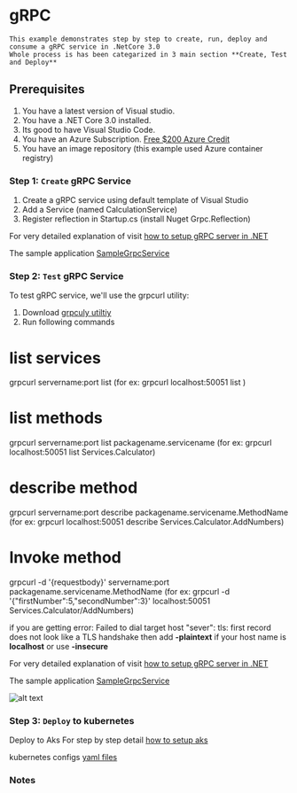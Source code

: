 # gRPC

    This example demonstrates step by step to create, run, deploy and  consume a gRPC service in .NetCore 3.0
    Whole process is has been categarized in 3 main section **Create, Test and Deploy**

## Prerequisites

1. You have a latest version of Visual studio.
2. You have a .NET Core 3.0 installed.
3. Its good to have Visual Studio Code.
4. You have an Azure Subscription. [Free $200 Azure Credit](https://azure.microsoft.com/free)
5. You have an image repository (this example used Azure container registry)


### Step 1: `Create` gRPC Service 

1. Create a gRPC service using default template of Visual Studio
2. Add a Service (named CalculationService)
3. Register reflection in Startup.cs (install Nuget Grpc.Reflection) 

For very detailed explanation of visit
[how to setup gRPC server in .NET](https://github.com/rupeshtech/k8s-grpc-dotntecore/blob/master/SampleGrpcService/README.md)

The sample application
[SampleGrpcService](https://github.com/rupeshtech/k8s-grpc-dotntecore/tree/master/SampleGrpcService)

### Step 2: `Test` gRPC Service

To test gRPC service, we'll use the grpcurl utility:
1. Download [grpculy utiltiy](https://github.com/fullstorydev/grpcurl/releases)
2. Run following commands

# list services
grpcurl servername:port list  (for ex: grpcurl localhost:50051 list )

# list methods
grpcurl servername:port list packagename.servicename (for ex: grpcurl localhost:50051 list Services.Calculator)

# describe method
grpcurl servername:port describe packagename.servicename.MethodName (for ex: grpcurl localhost:50051 describe  Services.Calculator.AddNumbers)

# Invoke method
grpcurl -d '{requestbody}' servername:port packagename.servicename.MethodName (for ex: grpcurl -d '{"firstNumber":5,"secondNumber":3}' localhost:50051   Services.Calculator/AddNumbers)

if you are getting error: Failed to dial target host "sever": tls: first record does not look like a TLS handshake
then add **-plaintext** if your host name is **localhost** or use **-insecure**

For very detailed explanation of visit
[how to setup gRPC server in .NET](https://github.com/rupeshtech/k8s-grpc-dotntecore/blob/master/SampleGrpcService/README.md)

The sample application
[SampleGrpcService](https://github.com/rupeshtech/k8s-grpc-dotntecore/tree/master/SampleGrpcServ)

![alt text](https://github.com/rupeshtech/k8s-grpc-dotntecore/blob/master/screenshots/vs_16.PNG)

### Step 3: `Deploy` to kubernetes

Deploy to Aks
For step by step detail 
[how to setup aks](https://github.com/rupeshtech/k8s-grpc-dotntecore/blob/master/k8s-manifests/README.md)

kubernetes configs
[yaml files](https://github.com/rupeshtech/k8s-grpc-dotntecore/blob/master/k8s-manifests)


### Notes

